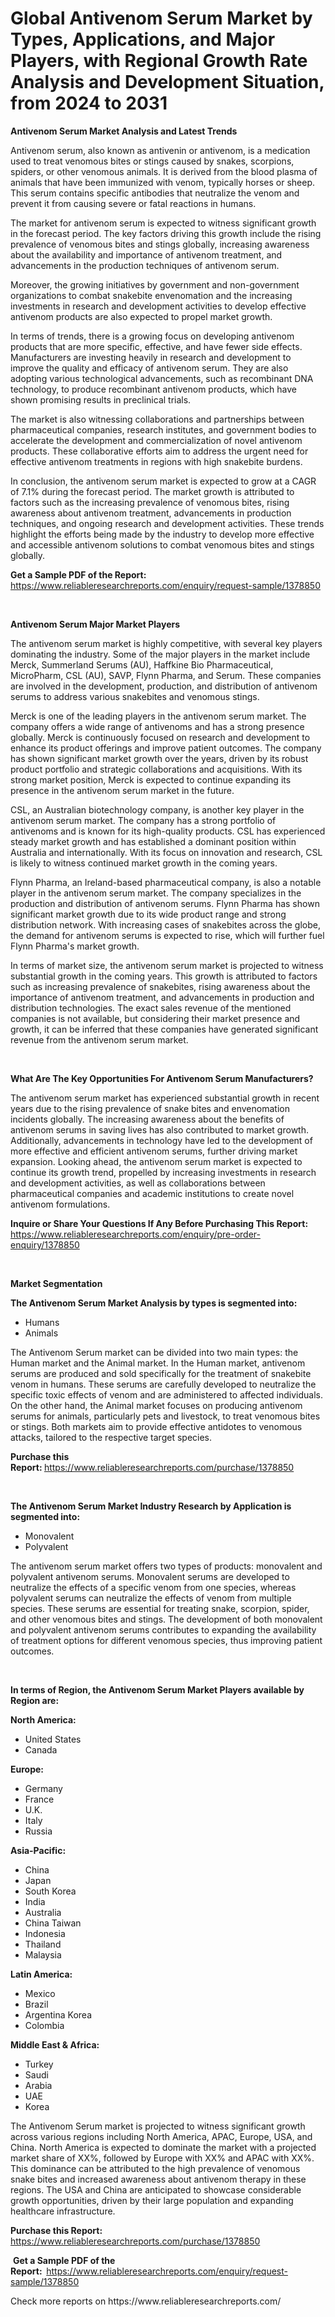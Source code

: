 <p><h1>Global Antivenom Serum Market by Types, Applications, and Major Players, with Regional Growth Rate Analysis and Development Situation, from 2024 to 2031</h1></p><p><strong>Antivenom Serum Market Analysis and Latest Trends</strong></p>
<p><p>Antivenom serum, also known as antivenin or antivenom, is a medication used to treat venomous bites or stings caused by snakes, scorpions, spiders, or other venomous animals. It is derived from the blood plasma of animals that have been immunized with venom, typically horses or sheep. This serum contains specific antibodies that neutralize the venom and prevent it from causing severe or fatal reactions in humans.</p><p>The market for antivenom serum is expected to witness significant growth in the forecast period. The key factors driving this growth include the rising prevalence of venomous bites and stings globally, increasing awareness about the availability and importance of antivenom treatment, and advancements in the production techniques of antivenom serum.</p><p>Moreover, the growing initiatives by government and non-government organizations to combat snakebite envenomation and the increasing investments in research and development activities to develop effective antivenom products are also expected to propel market growth.</p><p>In terms of trends, there is a growing focus on developing antivenom products that are more specific, effective, and have fewer side effects. Manufacturers are investing heavily in research and development to improve the quality and efficacy of antivenom serum. They are also adopting various technological advancements, such as recombinant DNA technology, to produce recombinant antivenom products, which have shown promising results in preclinical trials.</p><p>The market is also witnessing collaborations and partnerships between pharmaceutical companies, research institutes, and government bodies to accelerate the development and commercialization of novel antivenom products. These collaborative efforts aim to address the urgent need for effective antivenom treatments in regions with high snakebite burdens.</p><p>In conclusion, the antivenom serum market is expected to grow at a CAGR of 7.1% during the forecast period. The market growth is attributed to factors such as the increasing prevalence of venomous bites, rising awareness about antivenom treatment, advancements in production techniques, and ongoing research and development activities. These trends highlight the efforts being made by the industry to develop more effective and accessible antivenom solutions to combat venomous bites and stings globally.</p></p>
<p><strong>Get a Sample PDF of the Report:&nbsp;</strong> <a href="https://www.reliableresearchreports.com/enquiry/request-sample/1378850">https://www.reliableresearchreports.com/enquiry/request-sample/1378850</a></p>
<p>&nbsp;</p>
<p><strong>Antivenom Serum Major Market Players</strong></p>
<p><p>The antivenom serum market is highly competitive, with several key players dominating the industry. Some of the major players in the market include Merck, Summerland Serums (AU), Haffkine Bio Pharmaceutical, MicroPharm, CSL (AU), SAVP, Flynn Pharma, and Serum. These companies are involved in the development, production, and distribution of antivenom serums to address various snakebites and venomous stings.</p><p>Merck is one of the leading players in the antivenom serum market. The company offers a wide range of antivenoms and has a strong presence globally. Merck is continuously focused on research and development to enhance its product offerings and improve patient outcomes. The company has shown significant market growth over the years, driven by its robust product portfolio and strategic collaborations and acquisitions. With its strong market position, Merck is expected to continue expanding its presence in the antivenom serum market in the future.</p><p>CSL, an Australian biotechnology company, is another key player in the antivenom serum market. The company has a strong portfolio of antivenoms and is known for its high-quality products. CSL has experienced steady market growth and has established a dominant position within Australia and internationally. With its focus on innovation and research, CSL is likely to witness continued market growth in the coming years.</p><p>Flynn Pharma, an Ireland-based pharmaceutical company, is also a notable player in the antivenom serum market. The company specializes in the production and distribution of antivenom serums. Flynn Pharma has shown significant market growth due to its wide product range and strong distribution network. With increasing cases of snakebites across the globe, the demand for antivenom serums is expected to rise, which will further fuel Flynn Pharma's market growth.</p><p>In terms of market size, the antivenom serum market is projected to witness substantial growth in the coming years. This growth is attributed to factors such as increasing prevalence of snakebites, rising awareness about the importance of antivenom treatment, and advancements in production and distribution technologies. The exact sales revenue of the mentioned companies is not available, but considering their market presence and growth, it can be inferred that these companies have generated significant revenue from the antivenom serum market.</p></p>
<p>&nbsp;</p>
<p><strong>What Are The Key Opportunities For Antivenom Serum Manufacturers?</strong></p>
<p><p>The antivenom serum market has experienced substantial growth in recent years due to the rising prevalence of snake bites and envenomation incidents globally. The increasing awareness about the benefits of antivenom serums in saving lives has also contributed to market growth. Additionally, advancements in technology have led to the development of more effective and efficient antivenom serums, further driving market expansion. Looking ahead, the antivenom serum market is expected to continue its growth trend, propelled by increasing investments in research and development activities, as well as collaborations between pharmaceutical companies and academic institutions to create novel antivenom formulations.</p></p>
<p><strong>Inquire or Share Your Questions If Any Before Purchasing This Report:</strong> <a href="https://www.reliableresearchreports.com/enquiry/pre-order-enquiry/1378850">https://www.reliableresearchreports.com/enquiry/pre-order-enquiry/1378850</a></p>
<p>&nbsp;</p>
<p><strong>Market Segmentation</strong></p>
<p><strong>The Antivenom Serum Market Analysis by types is segmented into:</strong></p>
<p><ul><li>Humans</li><li>Animals</li></ul></p>
<p><p>The Antivenom Serum market can be divided into two main types: the Human market and the Animal market. In the Human market, antivenom serums are produced and sold specifically for the treatment of snakebite venom in humans. These serums are carefully developed to neutralize the specific toxic effects of venom and are administered to affected individuals. On the other hand, the Animal market focuses on producing antivenom serums for animals, particularly pets and livestock, to treat venomous bites or stings. Both markets aim to provide effective antidotes to venomous attacks, tailored to the respective target species.</p></p>
<p><strong>Purchase this Report:&nbsp;</strong><a href="https://www.reliableresearchreports.com/purchase/1378850">https://www.reliableresearchreports.com/purchase/1378850</a></p>
<p>&nbsp;</p>
<p><strong>The Antivenom Serum Market Industry Research by Application is segmented into:</strong></p>
<p><ul><li>Monovalent</li><li>Polyvalent</li></ul></p>
<p><p>The antivenom serum market offers two types of products: monovalent and polyvalent antivenom serums. Monovalent serums are developed to neutralize the effects of a specific venom from one species, whereas polyvalent serums can neutralize the effects of venom from multiple species. These serums are essential for treating snake, scorpion, spider, and other venomous bites and stings. The development of both monovalent and polyvalent antivenom serums contributes to expanding the availability of treatment options for different venomous species, thus improving patient outcomes.</p></p>
<p>&nbsp;</p>
<p><strong>In terms of Region, the Antivenom Serum Market Players available by Region are:</strong></p>
<p>
    <p> <strong> North America: </strong>
        <ul>
            <li>United States</li>
            <li>Canada</li>
        </ul>
        </p> 
    <p> <strong> Europe: </strong>
        <ul>
            <li>Germany</li>
            <li>France</li>
            <li>U.K.</li>
            <li>Italy</li>
            <li>Russia</li>
        </ul>
        </p> 
    <p> <strong> Asia-Pacific: </strong>
        <ul>
            <li>China</li>
            <li>Japan</li>
            <li>South Korea</li>
            <li>India</li>
            <li>Australia</li>
            <li>China Taiwan</li>
            <li>Indonesia</li>
            <li>Thailand</li>
            <li>Malaysia</li>
        </ul>
        </p> 
    <p> <strong> Latin America: </strong>
        <ul>
            <li>Mexico</li>
            <li>Brazil</li>
            <li>Argentina Korea</li>
            <li>Colombia</li>
        </ul>
        </p> 
    <p> <strong> Middle East & Africa: </strong>
        <ul>
            <li>Turkey</li>
            <li>Saudi</li>
            <li>Arabia</li>
            <li>UAE</li>
            <li>Korea</li>
        </ul>
    </p>
    </p>
<p><p>The Antivenom Serum market is projected to witness significant growth across various regions including North America, APAC, Europe, USA, and China. North America is expected to dominate the market with a projected market share of XX%, followed by Europe with XX% and APAC with XX%. This dominance can be attributed to the high prevalence of venomous snake bites and increased awareness about antivenom therapy in these regions. The USA and China are anticipated to showcase considerable growth opportunities, driven by their large population and expanding healthcare infrastructure.</p></p>
<p><strong>Purchase this Report: </strong><a href="https://www.reliableresearchreports.com/purchase/1378850">https://www.reliableresearchreports.com/purchase/1378850</a></p>
<p>&nbsp;<strong>Get a Sample PDF of the Report:&nbsp;&nbsp;</strong><a href="https://www.reliableresearchreports.com/enquiry/request-sample/1378850">https://www.reliableresearchreports.com/enquiry/request-sample/1378850</a></p>
<p><strong></strong></p>
<p>Check more reports on https://www.reliableresearchreports.com/</p>